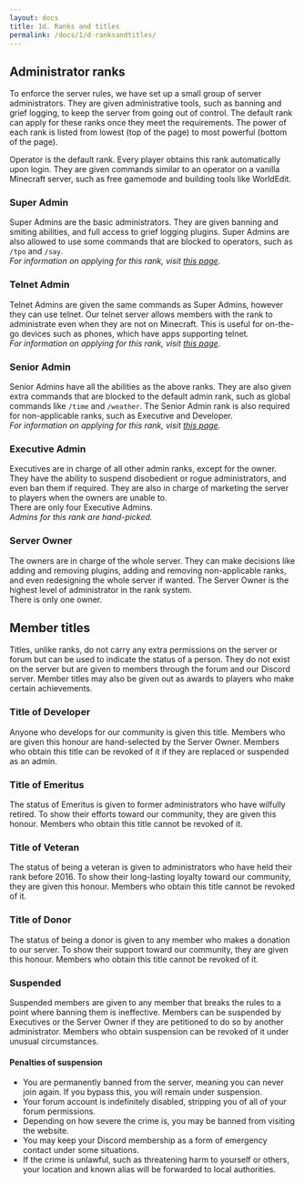 ```yaml
---
layout: docs
title: 1d. Ranks and titles
permalink: /docs/1/d-ranksandtitles/
---
```

## Administrator ranks
To enforce the server rules, we have set up a small group of server administrators.
They are given administrative tools, such as banning and grief logging, to keep the server from going out of control.
The default rank can apply for these ranks once they meet the requirements.
The power of each rank is listed from lowest (top of the page) to most powerful (bottom of the page).

Operator is the default rank.
Every player obtains this rank automatically upon login.
They are given commands similar to an operator on a vanilla Minecraft server, such as free gamemode and building tools like WorldEdit.

### Super Admin
Super Admins are the basic administrators.
They are given banning and smiting abilities, and full access to grief logging plugins.
Super Admins are also allowed to use some commands that are blocked to operators, such as `/tpo` and `/say`.
<br>
_For information on applying for this rank, visit [this page](https://github.com/ShadowGA/shadowga.github.io/wiki/Applying-for-Super-Admin)._

### Telnet Admin
Telnet Admins are given the same commands as Super Admins, however they can use telnet.
Our telnet server allows members with the rank to administrate even when they are not on Minecraft.
This is useful for on-the-go devices such as phones, which have apps supporting telnet.
<br>
_For information on applying for this rank, visit [this page](https://github.com/ShadowGA/shadowga.github.io/wiki/Applying-for-Telnet-Admin)._

### Senior Admin
Senior Admins have all the abilities as the above ranks.
They are also given extra commands that are blocked to the default admin rank, such as global commands like `/time` and `/weather`.
The Senior Admin rank is also required for non-applicable ranks, such as Executive and Developer.
<br>
_For information on applying for this rank, visit [this page](https://github.com/ShadowGA/shadowga.github.io/wiki/Applying-for-Senior-Admin)._

### Executive Admin
Executives are in charge of all other admin ranks, except for the owner.
They have the ability to suspend disobedient or rogue administrators, and even ban them if required.
They are also in charge of marketing the server to players when the owners are unable to.
<br>
There are only four Executive Admins.
<br>
_Admins for this rank are hand-picked._

### Server Owner
The owners are in charge of the whole server.
They can make decisions like adding and removing plugins, adding and removing non-applicable ranks, and even redesigning the whole server if wanted.
The Server Owner is the highest level of administrator in the rank system.
<br>
There is only one owner.
<br>

## Member titles
Titles, unlike ranks, do not carry any extra permissions on the server or forum but can be used to indicate the status of a person.
They do not exist on the server but are given to members through the forum and our Discord server.
Member titles may also be given out as awards to players who make certain achievements.

### Title of Developer
Anyone who develops for our community is given this title.
Members who are given this honour are hand-selected by the Server Owner.
Members who obtain this title can be revoked of it if they are replaced or suspended as an admin.

### Title of Emeritus
The status of Emeritus is given to former administrators who have wilfully retired.
To show their efforts toward our community, they are given this honour.
Members who obtain this title cannot be revoked of it.

### Title of Veteran
The status of being a veteran is given to administrators who have held their rank before 2016.
To show their long-lasting loyalty toward our community, they are given this honour.
Members who obtain this title cannot be revoked of it.

### Title of Donor
The status of being a donor is given to any member who makes a donation to our server.
To show their support toward our community, they are given this honour.
Members who obtain this title cannot be revoked of it.

### Suspended
Suspended members are given to any member that breaks the rules to a point where banning them is ineffective.
Members can be suspended by Executives or the Server Owner if they are petitioned to do so by another administrator.
Members who obtain suspension can be revoked of it under unusual circumstances.

#### Penalties of suspension
* You are permanently banned from the server, meaning you can never join again. If you bypass this, you will remain under suspension.
* Your forum account is indefinitely disabled, stripping you of all of your forum permissions.
* Depending on how severe the crime is, you may be banned from visiting the website.
* You may keep your Discord membership as a form of emergency contact under some situations.
* If the crime is unlawful, such as threatening harm to yourself or others, your location and known alias will be forwarded to local authorities.

